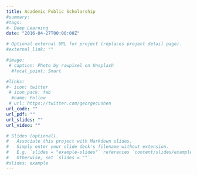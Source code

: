 ```yaml
---
title: Academic Public Scholarship
#summary:
#tags:
#- Deep Learning
date: "2016-04-27T00:00:00Z"

# Optional external URL for project (replaces project detail page).
#external_link: ""

#image:
 # caption: Photo by rawpixel on Unsplash
  #focal_point: Smart

#links:
#- icon: twitter
 # icon_pack: fab
  #name: Follow
 # url: https://twitter.com/georgecushen
url_code: ""
url_pdf: ""
url_slides: ""
url_video: ""

# Slides (optional).
#   Associate this project with Markdown slides.
#   Simply enter your slide deck's filename without extension.
#   E.g. `slides = "example-slides"` references `content/slides/example-slides.md`.
#   Otherwise, set `slides = ""`.
#slides: example
---
```

